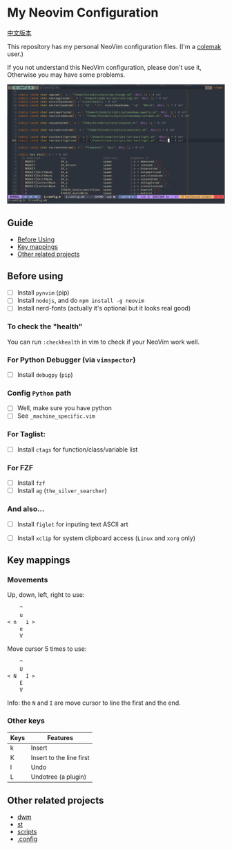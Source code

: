 # My Neovim Configuration

[中文版本](./README-cn.md)

This repository has my personal NeoVim configuration files. (I'm a [colemak](https://www.colemak.com) user.)

If you not understand this NeoVim configuration, please don't use it, Otherwise you may have some problems.

![](./screenshots/1.png)


## Guide

- [Before Using](#before-using)
- [Key mappings](#key-mappings)
- [Other related projects](#other-related-projects)


## Before using

- [ ] Install `pynvim` (pip)
- [ ] Install `nodejs`, and do `npm install -g neovim`
- [ ] Install nerd-fonts (actually it's optional but it looks real good)

### To check the "health"

You can run `:checkhealth` in vim to check if your NeoVim work well.

### For Python Debugger (via `vimspector`)
- [ ] Install `debugpy` (`pip`)

### Config `Python` path
- [ ] Well, make sure you have python
- [ ] See `_machine_specific.vim`

### For Taglist:
- [ ] Install `ctags` for function/class/variable list

### For FZF
- [ ] Install `fzf`
- [ ] Install `ag` (`the_silver_searcher`)

### And also...
- [ ] Install `figlet` for inputing text ASCII art
- [ ] Install `xclip` for system clipboard access (`Linux` and `xorg` only)


## Key mappings

### Movements

Up, down, left, right to use:

```
    ^
    u
< n   i >
    e
    V
```

Move cursor 5 times to use:

```
    ^
    U
< N   I >
    E
    V
```
Info: the `N` and `I` are move cursor to line the first and the end.

### Other keys

| Keys | Features                 |
|------|--------------------------|
| k    | Insert                   |
| K    | Insert to the line first |
| l    | Undo                     |
| L    | Undotree (a plugin)      |

## Other related projects

- [dwm](https://github.com/KiteAB/dwm)
- [st](https://github.com/KiteAB/st)
- [scripts](https://github.com/KiteAB/scripts)
- [.config](https://github.com/KiteAB/.config)
